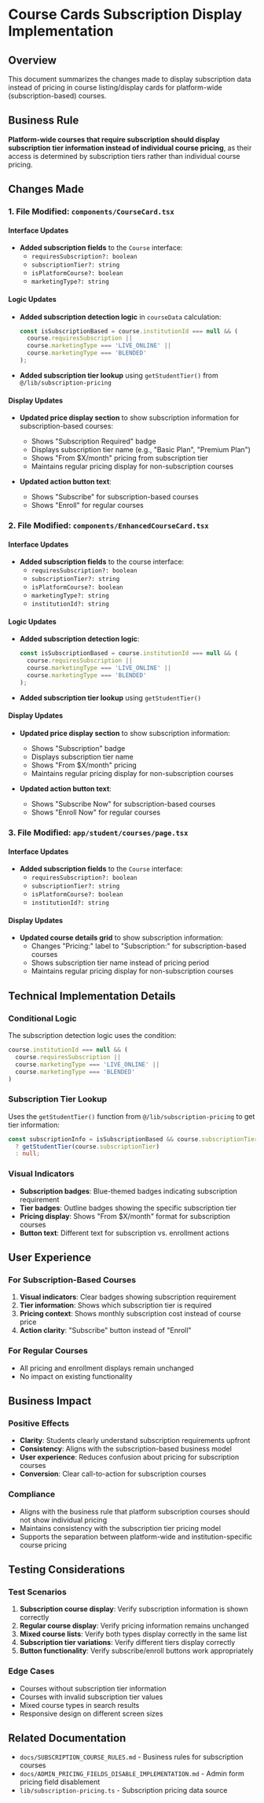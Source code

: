 # Course Cards Subscription Display Implementation

## Overview
This document summarizes the changes made to display subscription data instead of pricing in course listing/display cards for platform-wide (subscription-based) courses.

## Business Rule
**Platform-wide courses that require subscription should display subscription tier information instead of individual course pricing**, as their access is determined by subscription tiers rather than individual course pricing.

## Changes Made

### 1. File Modified: `components/CourseCard.tsx`

#### Interface Updates
- **Added subscription fields** to the `Course` interface:
  - `requiresSubscription?: boolean`
  - `subscriptionTier?: string`
  - `isPlatformCourse?: boolean`
  - `marketingType?: string`

#### Logic Updates
- **Added subscription detection logic** in `courseData` calculation:
  ```typescript
  const isSubscriptionBased = course.institutionId === null && (
    course.requiresSubscription || 
    course.marketingType === 'LIVE_ONLINE' || 
    course.marketingType === 'BLENDED'
  );
  ```

- **Added subscription tier lookup** using `getStudentTier()` from `@/lib/subscription-pricing`

#### Display Updates
- **Updated price display section** to show subscription information for subscription-based courses:
  - Shows "Subscription Required" badge
  - Displays subscription tier name (e.g., "Basic Plan", "Premium Plan")
  - Shows "From $X/month" pricing from subscription tier
  - Maintains regular pricing display for non-subscription courses

- **Updated action button text**:
  - Shows "Subscribe" for subscription-based courses
  - Shows "Enroll" for regular courses

### 2. File Modified: `components/EnhancedCourseCard.tsx`

#### Interface Updates
- **Added subscription fields** to the course interface:
  - `requiresSubscription?: boolean`
  - `subscriptionTier?: string`
  - `isPlatformCourse?: boolean`
  - `marketingType?: string`
  - `institutionId?: string`

#### Logic Updates
- **Added subscription detection logic**:
  ```typescript
  const isSubscriptionBased = course.institutionId === null && (
    course.requiresSubscription || 
    course.marketingType === 'LIVE_ONLINE' || 
    course.marketingType === 'BLENDED'
  );
  ```

- **Added subscription tier lookup** using `getStudentTier()`

#### Display Updates
- **Updated price display section** to show subscription information:
  - Shows "Subscription" badge
  - Displays subscription tier name
  - Shows "From $X/month" pricing
  - Maintains regular pricing display for non-subscription courses

- **Updated action button text**:
  - Shows "Subscribe Now" for subscription-based courses
  - Shows "Enroll Now" for regular courses

### 3. File Modified: `app/student/courses/page.tsx`

#### Interface Updates
- **Added subscription fields** to the `Course` interface:
  - `requiresSubscription?: boolean`
  - `subscriptionTier?: string`
  - `isPlatformCourse?: boolean`
  - `institutionId?: string`

#### Display Updates
- **Updated course details grid** to show subscription information:
  - Changes "Pricing:" label to "Subscription:" for subscription-based courses
  - Shows subscription tier name instead of pricing period
  - Maintains regular pricing display for non-subscription courses

## Technical Implementation Details

### Conditional Logic
The subscription detection logic uses the condition:
```typescript
course.institutionId === null && (
  course.requiresSubscription || 
  course.marketingType === 'LIVE_ONLINE' || 
  course.marketingType === 'BLENDED'
)
```

### Subscription Tier Lookup
Uses the `getStudentTier()` function from `@/lib/subscription-pricing` to get tier information:
```typescript
const subscriptionInfo = isSubscriptionBased && course.subscriptionTier 
  ? getStudentTier(course.subscriptionTier) 
  : null;
```

### Visual Indicators
- **Subscription badges**: Blue-themed badges indicating subscription requirement
- **Tier badges**: Outline badges showing the specific subscription tier
- **Pricing display**: Shows "From $X/month" format for subscription courses
- **Button text**: Different text for subscription vs. enrollment actions

## User Experience

### For Subscription-Based Courses
1. **Visual indicators**: Clear badges showing subscription requirement
2. **Tier information**: Shows which subscription tier is required
3. **Pricing context**: Shows monthly subscription cost instead of course price
4. **Action clarity**: "Subscribe" button instead of "Enroll"

### For Regular Courses
- All pricing and enrollment displays remain unchanged
- No impact on existing functionality

## Business Impact

### Positive Effects
- **Clarity**: Students clearly understand subscription requirements upfront
- **Consistency**: Aligns with the subscription-based business model
- **User experience**: Reduces confusion about pricing for subscription courses
- **Conversion**: Clear call-to-action for subscription courses

### Compliance
- Aligns with the business rule that platform subscription courses should not show individual pricing
- Maintains consistency with the subscription tier pricing model
- Supports the separation between platform-wide and institution-specific course pricing

## Testing Considerations

### Test Scenarios
1. **Subscription course display**: Verify subscription information is shown correctly
2. **Regular course display**: Verify pricing information remains unchanged
3. **Mixed course lists**: Verify both types display correctly in the same list
4. **Subscription tier variations**: Verify different tiers display correctly
5. **Button functionality**: Verify subscribe/enroll buttons work appropriately

### Edge Cases
- Courses without subscription tier information
- Courses with invalid subscription tier values
- Mixed course types in search results
- Responsive design on different screen sizes

## Related Documentation
- `docs/SUBSCRIPTION_COURSE_RULES.md` - Business rules for subscription courses
- `docs/ADMIN_PRICING_FIELDS_DISABLE_IMPLEMENTATION.md` - Admin form pricing field disablement
- `lib/subscription-pricing.ts` - Subscription pricing data source
